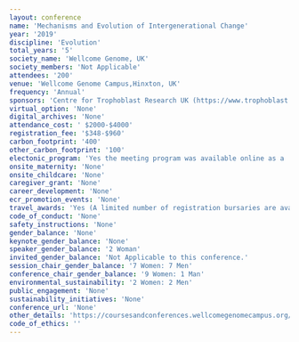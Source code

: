 ```yaml
---
layout: conference 
name: 'Mechanisms and Evolution of Intergenerational Change'
year: '2019'
discipline: 'Evolution'
total_years: '5'
society_name: 'Wellcome Genome, UK'
society_members: 'Not Applicable'
attendees: '200'
venue: 'Wellcome Genome Campus,Hinxton, UK'
frequency: 'Annual'
sponsors: 'Centre for Trophoblast Research UK (https://www.trophoblast.cam.ac.uk/) and Journal of Neuro endocrinology'
virtual_option: 'None'
digital_archives: 'None'
attendance_cost: ' $2000-$4000'
registration_fee: '$348-$960'
carbon_footprint: '400'
other_carbon_footprint: '100'
electonic_program: 'Yes the meeting program was available online as a .pdf file on the conference website.'
onsite_maternity: 'None'
onsite_childcare: 'None'
caregiver_grant: 'None'
career_development: 'None'
ecr_promotion_events: 'None'
travel_awards: 'Yes (A limited number of registration bursaries are available for PhD students to attend this conference (up to 50percent of the standard registration fee) from Wellcome Genome Campus Scientific Conferences.)'
code_of_conduct: 'None'
safety_instructions: 'None'
gender_balance: 'None'
keynote_gender_balance: 'None'
speaker_gender_balance: '2 Woman'
invited_gender_balance: 'Not Applicable to this conference.'
session_chair_gender_balance: '7 Women: 7 Men'
conference_chair_gender_balance: '9 Women: 1 Man'
environmental_sustainability: '2 Women: 2 Men'
public_engagement: 'None'
sustainability_initiatives: 'None'
conference_url: 'None'
other_details: 'https://coursesandconferences.wellcomegenomecampus.org/our-events/mechanisms-and-evolution-of-intergenerational-change-2019/'
code_of_ethics: ''
---
```

